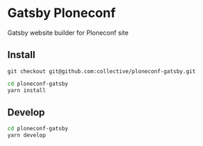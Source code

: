 # Gatsby Ploneconf

Gatsby website builder for Ploneconf site

## Install

```
git checkout git@github.com:collective/ploneconf-gatsby.git
```

```sh
cd ploneconf-gatsby
yarn install
```

## Develop

```sh
cd ploneconf-gatsby
yarn develop
```
